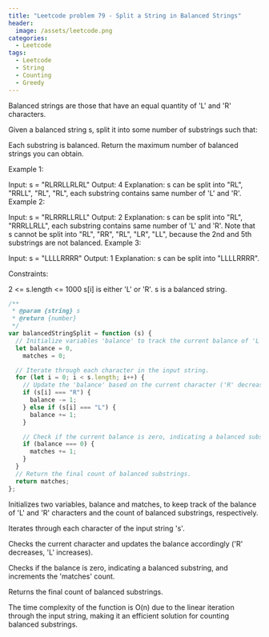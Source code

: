 ```yaml
---
title: "Leetcode problem 79 - Split a String in Balanced Strings"
header:
  image: /assets/leetcode.png
categories:
  - Leetcode
tags:
  - Leetcode
  - String
  - Counting
  - Greedy
---
```


Balanced strings are those that have an equal quantity of 'L' and 'R' characters.

Given a balanced string s, split it into some number of substrings such that:

Each substring is balanced.
Return the maximum number of balanced strings you can obtain.

Example 1:

Input: s = "RLRRLLRLRL"
Output: 4
Explanation: s can be split into "RL", "RRLL", "RL", "RL", each substring contains same number of 'L' and 'R'.
Example 2:

Input: s = "RLRRRLLRLL"
Output: 2
Explanation: s can be split into "RL", "RRRLLRLL", each substring contains same number of 'L' and 'R'.
Note that s cannot be split into "RL", "RR", "RL", "LR", "LL", because the 2nd and 5th substrings are not balanced.
Example 3:

Input: s = "LLLLRRRR"
Output: 1
Explanation: s can be split into "LLLLRRRR".

Constraints:

2 <= s.length <= 1000
s[i] is either 'L' or 'R'.
s is a balanced string.

```js
/**
 * @param {string} s
 * @return {number}
 */
var balancedStringSplit = function (s) {
  // Initialize variables 'balance' to track the current balance of 'L' and 'R' characters, and 'matches' to count the number of balanced substrings.
  let balance = 0,
    matches = 0;

  // Iterate through each character in the input string.
  for (let i = 0; i < s.length; i++) {
    // Update the 'balance' based on the current character ('R' decreases balance, 'L' increases balance).
    if (s[i] === "R") {
      balance -= 1;
    } else if (s[i] === "L") {
      balance += 1;
    }

    // Check if the current balance is zero, indicating a balanced substring, and increment the 'matches' count.
    if (balance === 0) {
      matches += 1;
    }
  }
  // Return the final count of balanced substrings.
  return matches;
};
```

Initializes two variables, balance and matches, to keep track of the balance of 'L' and 'R' characters and the count of balanced substrings, respectively.

Iterates through each character of the input string 's'.

Checks the current character and updates the balance accordingly ('R' decreases, 'L' increases).

Checks if the balance is zero, indicating a balanced substring, and increments the 'matches' count.

Returns the final count of balanced substrings.

The time complexity of the function is O(n) due to the linear iteration through the input string, making it an efficient solution for counting balanced substrings.
